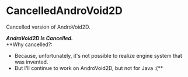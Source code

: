 # CancelledAndroVoid2D
Cancelled version of AndroVoid2D.

***AndroVoid2D Is Cancelled.***<br>
**Why cancelled?:<br>
  * Because, unfortunately, it's not possible to realize engine system that was invented.<br>
  * But I'll continue to work on AndroVoid2D, but not for Java :(**
 
